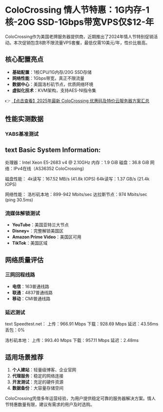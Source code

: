 # ColoCrossing 情人节特惠：1G内存-1核-20G SSD-1Gbps带宽VPS仅$12-年

ColoCrossing作为美国老牌服务器提供商，近期推出了2024年情人节特别促销活动。本次促销包含8款不限流量VPS套餐，最低仅需10美元/年，性价比极高。

## 核心配置亮点
- **基础配置**：1核CPU/1G内存/20G SSD存储
- **网络性能**：1Gbps带宽，真正不限流量
- **数据中心**：美国洛杉矶节点，优质网络环境
- **虚拟化技术**：KVM架构，支持AES-NI指令集

👉 [【点击查看】2025年最新 ColoCrossing 优惠码及特价云服务器方案汇总](https://bit.ly/ColoCrossing)

## 性能实测数据
### YABS基准测试
text
Basic System Information:
---------------------------------
处理器：Intel Xeon E5-2683 v4 @ 2.10GHz
内存：1.9 GiB
磁盘：36.8 GiB
网络：IPv4在线（AS36352 ColoCrossing）

磁盘性能：
4k读写：167.52 MB/s (41.8k IOPS)
64k读写：1.37 GB/s (21.4k IOPS)

网络性能：
洛杉矶本地：899-942 Mbits/sec
达拉斯节点：974 Mbits/sec (ping 30.5ms)

### 流媒体解锁测试
- **YouTube**：美国亚特兰大节点
- **Disney+**：完整解锁美国区
- **Amazon Prime Video**：美国区可用
- **TikTok**：美国区域

## 网络质量评估
### 三网回程线路
- **电信**：163普通线路
- **联通**：4837普通线路
- **移动**：CMI普通线路

### 延迟测试
text
Speedtest.net：
上传：966.91 Mbps
下载：928.69 Mbps
延迟：43.56ms
丢包：0%

洛杉矶本地：
上传：993.40 Mbps
下载：957.11 Mbps
延迟：2.48ms

## 适用场景推荐
1. **个人建站**：轻量级博客、企业官网
2. **代理服务**：稳定的网络连接
3. **开发测试**：充足的硬件资源
4. **数据备份**：大容量存储空间

ColoCrossing凭借多年运营经验，为用户提供稳定可靠的服务器解决方案。情人节特惠数量有限，建议有需求的用户及时选购。